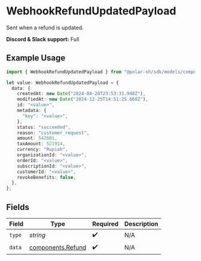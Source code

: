 # WebhookRefundUpdatedPayload

Sent when a refund is updated.

**Discord & Slack support:** Full

## Example Usage

```typescript
import { WebhookRefundUpdatedPayload } from "@polar-sh/sdk/models/components";

let value: WebhookRefundUpdatedPayload = {
  data: {
    createdAt: new Date("2024-04-20T23:53:31.948Z"),
    modifiedAt: new Date("2024-12-25T14:51:25.668Z"),
    id: "<value>",
    metadata: {
      "key": "<value>",
    },
    status: "succeeded",
    reason: "customer_request",
    amount: 542601,
    taxAmount: 521914,
    currency: "Rupiah",
    organizationId: "<value>",
    orderId: "<value>",
    subscriptionId: "<value>",
    customerId: "<value>",
    revokeBenefits: false,
  },
};
```

## Fields

| Field                                                  | Type                                                   | Required                                               | Description                                            |
| ------------------------------------------------------ | ------------------------------------------------------ | ------------------------------------------------------ | ------------------------------------------------------ |
| `type`                                                 | *string*                                               | :heavy_check_mark:                                     | N/A                                                    |
| `data`                                                 | [components.Refund](../../models/components/refund.md) | :heavy_check_mark:                                     | N/A                                                    |